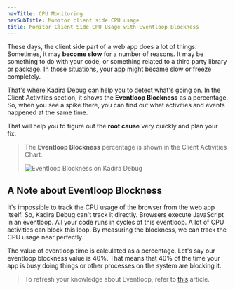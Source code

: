 ```yaml
---
navTitle: CPU Monitoring
navSubTitle: Monitor client side CPU usage
title: Monitor Client Side CPU Usage with Eventloop Blockness
---
```


These days, the client side part of a web app does a lot of things. Sometimes, it may **become slow** for a number of reasons. It may be something to do with your code, or something related to a third party library or package. In those situations, your app might became slow or freeze completely. 

That's where Kadira Debug can help you to detect what's going on. In the Client Activities section, it shows the **Eventloop Blockness** as a percentage. So, when you see a spike there, you can find out what activities and events happened at the same time.

That will help you to figure out the **root cause** very quickly and plan your fix.

> The **Eventloop Blockness** percentage is shown in the Client Activities Chart.
>
>![Eventloop Blockness on Kadira Debug](https://cldup.com/CVKvhaFDhA.png)

## A Note about Eventloop Blockness

It's impossible to track the CPU usage of the browser from the web app itself. So, Kadira Debug can't track it directly. Browsers execute JavaScript in an eventloop. All your code runs in cycles of this eventloop. A lot of CPU activities can block this loop. By measuring the blockness, we can track the CPU usage near perfectly.

The value of eventloop time is calculated as a percentage. Let's say our eventloop blockness value is 40%. That means that 40% of the time your app is busy doing things or other processes on the system are blocking it.

> To refresh your knowledge about Eventloop, refer to [this](https://meteorhacks.com/fibers-eventloop-and-meteor) article.